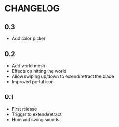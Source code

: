 # CHANGELOG

## 0.3

 - Add color picker

## 0.2

 - Add world mesh
 - Effects on hitting the world
 - Allow swiping up/down to extend/retract the blade
 - Improved portal icon

## 0.1

 - First release
 - Trigger to extend/retract
 - Hum and swing sounds